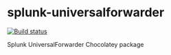 # splunk-universalforwarder
[![Build status](https://dev.azure.com/gryphpoint/chocolatey-splunkforwarder/_apis/build/status/chocolatey-splunkforwarder-CI)](https://dev.azure.com/gryphpoint/chocolatey-splunkforwarder/_build/latest?definitionId=5)

Splunk UniversalForwarder Chocolatey package
